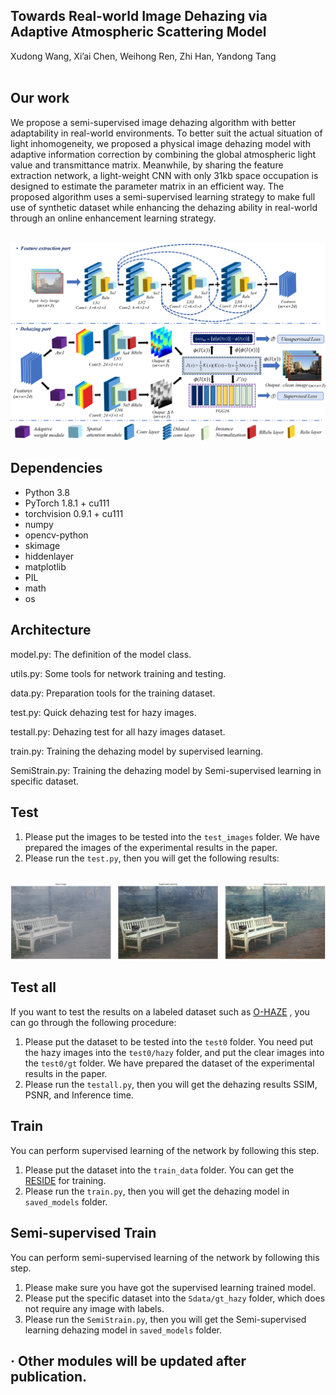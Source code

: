 ## Towards Real-world Image Dehazing via Adaptive Atmospheric Scattering Model

Xudong Wang, Xi’ai Chen, Weihong Ren, Zhi Han, Yandong Tang <br />
 <br />

## Our work 

We propose a semi-supervised image dehazing algorithm with better adaptability in real-world environments. To better suit the actual situation of light inhomogeneity, we proposed a physical image dehazing model with adaptive information correction by combining the global atmospheric light value and transmittance matrix. Meanwhile, by sharing the feature extraction network, a light-weight CNN with only 31kb space occupation is designed to estimate the parameter matrix in an efficient way. The proposed algorithm uses a semi-supervised learning strategy to make full use of synthetic dataset while enhancing the dehazing ability in real-world through an online enhancement learning strategy.

<p float="left">
  &emsp;&emsp; <img src="./f1.png" width="900" />
</p>

## Dependencies
* Python 3.8
* PyTorch 1.8.1 + cu111
* torchvision 0.9.1 + cu111
* numpy
* opencv-python
* skimage
* hiddenlayer
* matplotlib
* PIL
* math
* os
## Architecture
model.py: The definition of the model class.

utils.py: Some tools for network training and testing.

data.py: Preparation tools for the training dataset.

test.py: Quick dehazing test for hazy images.

testall.py: Dehazing test for all hazy images dataset.

train.py: Training the dehazing model by supervised learning.

SemiStrain.py: Training the dehazing model by Semi-supervised learning in specific dataset.


## Test
1. Please put the images to be tested into the ``test_images`` folder. We have prepared the images of the experimental results in the paper.
2. Please run the ``test.py``, then you will get the following results:
<p float="left">
  &emsp;&emsp; <img src="./f2.png" width="900" />
</p>

## Test all
If you want to test the results on a labeled dataset such as [O-HAZE](https://data.vision.ee.ethz.ch/cvl/ntire18//o-haze/) , you can go through the following procedure:
1. Please put the dataset to be tested into the ``test0`` folder. You need put the hazy images into the ``test0/hazy`` folder, and put the clear images into the ``test0/gt`` folder. We have prepared the dataset of the experimental results in the paper.
2. Please run the ``testall.py``, then you will get the dehazing results SSIM, PSNR, and Inference time.

## Train
You can perform supervised learning of the network by following this step.
1. Please put the dataset into the ``train_data`` folder. You can get the [RESIDE](https://sites.google.com/view/reside-dehaze-datasets) for training.
2. Please run the ``train.py``, then you will get the dehazing model in ``saved_models`` folder.

## Semi-supervised Train
You can perform semi-supervised learning of the network by following this step.
1. Please make sure you have got the supervised learning trained model.
2. Please put the specific dataset into the ``Sdata/gt_hazy`` folder, which does not require any image with labels. 
3. Please run the ``SemiStrain.py``, then you will get the Semi-supervised learning dehazing model in ``saved_models`` folder.

## · Other modules will be updated after publication.
